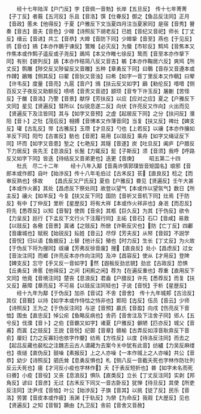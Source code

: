 <!-- { "loadSidebar": true } -->
　　经十七年陆浑【户门反】孛【音佩一音勃】长岸【五旦反】　传十七年菁菁【子丁反】者莪【五河反】乐且【音洛】馔【仕眷反】御之【鱼吕反注同】正月【音政】慝未【他得反】于夏【户雅反下文当夏四月注当夏家同】是宿【音秀】瞽奏【音古】啬夫【音色】少皥【诗照反下胡老反】已姓【音纪又音祀】师长【丁丈反】缙云【音进】共工【音恭】大皥【音防下同】少皥挚【音至】燕也【于见反】鸧【音仓】鴳【本亦作鷃于谏反】鷩雉【必灭反】为蜃【市轸反】鹪鸠【音焦本又作焦本或作鹪子遥反或子尧反】鴡鸠【本又作睢七徐反】鸷而【音至本亦作挚下同】有别【彼列反】鴶【本亦作秸简八反又音吉】鵴【本亦作鞠居六反】爽鸠【所丈反】鹘雕【陟交反又陟留反又音雕】五种【章勇反下同】曰鷷【音存又音遵本或作蹲】鶅雉【侧其反】曰翟【音狄又音浊】曰希【如字一音丁里反本又作鵗】曰翚【许韦反】度量【音亮】九扈【音户】鳻【扶云反又如字】鶞【勑伦反】唶唶【侧百反又子夜反又助额反】啧啧【音责又音迹】颛顼【音专下许玉反】屠蒯【苦怪反】于雒【音洛】乃警【音景】献俘【芳扶反】以应【应对之应】夏之【户雅反下文同】星见【贤遍反】彗所以【似锐息遂二反】向伏【许亮反又作向】火出而见【贤遍反下及注皆同】其与【如字又音预】之虚【起居反下同】之分【扶问反】濮阳【音卜】之牡【茂后反】相搏【音博本又作薄音同】当复【扶又反】禆灶【婢支反】瓘【古乱反】斝【古雅反】玉瓒【才旦反】勺也【上若反】以禳【本亦作攘如羊反下同】阳匄【古害反】鲂也【音房】易用【以豉反】乘舟【如字又绳证反下同】环而【如字又音患】堑之【七艳反】其隧【音遂】炭【吐旦反】阖庐【户腊反下力居反】丧先王【息浪反】长鬛【力辄反】髭【子斯反】须【音须】我呼【呼路反又如字下同】皆迭【待结反又音弟更也】迭更【音庚】
　　昭五第二十四
　　杜氏　尽二十二年
　　经十八年入鄅【音禹许慎郭璞皆音矩国名】琅邪【音郎本或作郎】自叶【始渉反】传十八年毛伯过【古禾反】苌【直良反】稔之【而审反熟也】侈故
　　【昌氏反又尸氏反】夏伯【户雅反】昬见【贤遍反】壬午大甚【本或作火甚】其处【昌虑反下祭处同】故登以望气【本或作以望氛气】数日【所主反】禳火【如羊反】今复【扶又反下同】国防【音祈又音机下同】灶焉【于防反】有中【丁仲反】里析【星歴反】将有大祥【本或作火祥非也】身冺【而忍反】将先【悉荐反】以知【音智】使舆【音余】其柩【巨久反】为其【于伪反】欲令【力呈反】廵行【下孟反下文行火下注履行同】主祏【音石】石□【音咸】易救【以豉反】各儆【音景】寘诸【之豉反】所焮【许靳反灾也】防【亡丁反】四鄘【音庸城也】赋税【始锐反】妘姓【音云】尽俘【芳夫反】从帑【音奴】不説学【音恱】归以语【鱼据反】上替【他计反】殖也【时力反】生长【丁丈反】为火故【于伪反下将为搜同】祓禳【芳弗反徐音废】搜【直良反】处小【昌虑反】过女【音汝注同】而郷【许亮反本亦作向注同】及冲【昌容反】使从【才用反】登陴【婢支反】忘守【手又反一音如字】然【遐板反劲忿貌】劲忿【古政反】恐惧【丘勇反】谗慝【他得反】之间【闲厠之闲】荐为【在遍反重也】荐重【直用反下文同】他竟【音境注同】楚丧【息浪反】君盍【户腊反】许先【悉荐反】而复【扶又反】蔽障【章亮反】不可易【以豉反注同轻也】子说【音恱】于析【星歴反】
　　经十九年为鄅【于伪反】加杀【音试】不舎【音舍】　传十九年城郏【古洽反】其仅【音觐】以持【如字本或作恃怙之恃非也】郹阳【古反】伍员【音云】少师【诗照反】王为之【于伪反注同】与逆【音预】嬴氏【音盈】向戌【伤亮反下音恤】围虫【直忠反】悼公疟【鱼略反病也】舎药【音舍注及下注舍子同】郳人【五兮反】伐濮【音卜】之伯【音霸又如字】诸夏【户雅反】僻陋【匹亦反】城父【音甫】而寘【之豉反】王説【音恱】纪鄣【音章】赣榆【古弄反如淳音耿弇反下音俞】厘妇【力之反寡妇也依字作嫠】纺焉【方徃反】以度【待洛反注同】而去之【起吕反藏也裴松之注魏志云古人谓藏为去案今关中犹有此音】纺纑【力吴反麻缕也】夜缒【直伪反】鼓噪【素报反】上之人亦噪【一本作城上之人亦噪】共公【音恭】幼少【诗照反】驷氏耸【息勇反惧也】札【侧八反一音截夭死也字林作防壮列反云夭死也】瘥【才河反小疫也字林作】夭【于表反短折也】昬【如字未名而死曰昬】小疫【音役】又丧【息浪反】惧队【直类反】立长【丁丈反注同】实剥【邦角反】谚曰【音彦】无过【古禾反下同又一音古卧反】犹惮【待旦反】其使【所吏反注同】沈尹戌【音恤】叶公【始渉反】子旗【音其】以挑【徒了反】民乐【音洛】劳罢【音皮本或作疲】洧渊【于轨反】为禜【为命反】我觌【大歴反】见也【贤遍反】之知【音智】蹶由【九卫反】舎前【音舍又音赦】
